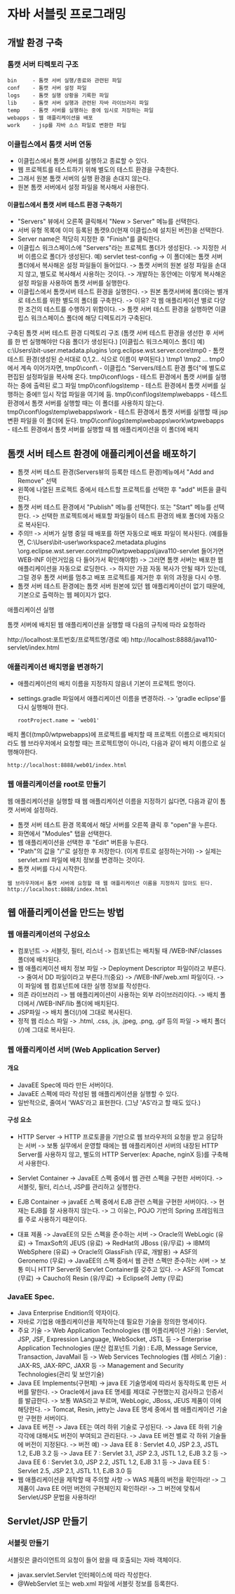 # 자바 서블릿 프로그래밍

## 개발 환경 구축

### 톰캣 서버 티렉토리 구조
```
bin     - 톰캣 서버 실행/종료와 관련된 파일
conf    - 톰캣 서버 설정 파일
logs    - 톰캣 실행 상황을 기록한 파일
lib     - 톰캣 서버 실행과 관련된 자바 라이브러리 파일
temp    - 톰캣 서버를 실행하는 중에 임시로 저장하는 파일
webapps - 웹 애플리케이션을 배포
work    - jsp를 자바 소스 파일로 변환한 파일
```

### 이클립스에서 톰캣 서버 연동

- 이클립스에서 톰캣 서버를 실행하고 종료할 수 있다.
- 웹 프로젝트를 테스트하기 위해 별도의 테스트 환경을 구축한다.
- 그래서 원본 톰캣 서버의 실행 환경을 손대지 않는다.
- 원본 톰캣 서버에서 설정 파일을 복사해서 사용한다.

#### 이클립스에서 톰캣 서버 테스트 환경 구축하기

- "Servers" 뷰에서 오른쪽 클릭해서 "New > Server" 메뉴를 선택한다.
- 서버 유형 목록에 이미 등록된 톰캣9.0(현재 이클립스에 설치된 버전)을 선택한다.
- Server name은 적당히 지정한 후 "Finish"를 클릭한다.
- 이클립스 워크스페이스에 "Servers"라는 프로젝트 폴더가 생성된다.
  -> 지정한 서버 이름으로 폴더가 생성된다. 예) servlet test-config
  -> 이 폴더에는 톰캣 서버 폴더에서 복사해온 설정 파일들이 들어있다.
  -> 톰캣 서버의 원본 설정 파일을 손대지 않고, 별도로 복사해서 사용하는 것이다.
  -> 개발하는 동안에는 이렇게 복사해온 설정 파일을 사용하여 톰캣 서버를 실행한다.
- 이클립스에서 톰캣서버 테스트 환경을 실행한다.
  -> 원본 톰캣서버에 폴더와는 별개로 테스트를 위한 별도의 폴더를 구축한다.
  -> 이유? 각 웹 애플리케이션 별로 다양한 조건의 테스트를 수행하기 위함이다.
  -> 톰캣 서버 테스트 환경을 실행하면 이클립스 워크스페이스 폴더에 해당 디렉토리가 구축된다.

구축된 톰캣 서버 테스트 환경 디렉토리 구조
(톰캣 서버 테스트 환경을 생선한 후 서버를 한 번 실행해야만 다음 폴더가 생성된다.)
[이클립스 워크스페이스 폴더] 예) c:\Users\bit-user\.metadata\.plugins
\org.eclipse.wst.server.core\tmp0 - 톰캣 테스트 환경(생성된 순서대로 0,1,2.. 식으로 이름이 부여된다.)
                            \tmp1
                            \tmp2 
                             ...
tmp0에서 계속 이어가자면,
tmp0\conf\ - 이클립스 "Servers/테스트 환경 폴더"에 별도로 편집된 설정파일을 복사해 온다.
tmp0\conf\logs - 테스트 환경에서 톰캣 서버를 실행하는 중에 출력된 로그 파일
tmp0\conf\logs\temp - 테스트 환경에서 톰캣 서버를 실행하는 중에!! 임시 작업 파일을 여기에 둠.
tmp0\conf\logs\temp\webapps - 테스트 환경에서 톰캣 서버를 실행할 때는 이 폴더를 사용하지 않는다.
tmp0\conf\logs\temp\webapps\work - 테스트 환경에서 톰캣 서버를 실행할 때 jsp변환 파일을 이 폴더에 둔다.
tmp0\conf\logs\temp\webapps\work\wtpwebapps - 테스트 환경에서 톰캣 서버를 실행할 때 웹 애플리케이션을 이 폴더에 배치

## 톰캣 서버 테스트 환경에 애플리케이션을 배포하기

- 톰캣 서버 테스트 환경(Servers뷰의 등록한 테스트 환경)메뉴에서 "Add and Remove" 선택
- 왼쪽에 나열된 프로젝트 중에서 테스트할 프로젝트를 선택한 후 "add" 버튼을 클릭한다.
- 톰캣 서버 테스트 환경에서 "Publish" 메뉴를 선택한다. 또는 "Start" 메뉴를 선택한다.
  -> 선택한 프로젝트에서 배포할 파일들이 테스트 환경의 배포 폴더에 자동으로 복사된다.
- 주의!!
  -> 서버가 실행 중일 때 배포를 하면 자동으로 배포 파일이 복사된다.
  (예를들면, C:\Users\bit-user\workspace2\.metadata\.plugins
  \org.eclipse.wst.server.core\tmp0\wtpwebapps\java110-servlet 들어가면 WEB-INF 이런거있음
  다 들어가서 확인해야함)
  -> 그러면 톰캣 서버는 배포한 웹 애플리케이션을 자동으로 로딩한다.
  -> 하지만 가끔 자동 복사가 안될 때가 있는데, 그럴 경우 톰캣 서버를 멈추고 배포 프로젝트를 제거한 후 위의 과정을 다시 수행.
- 톰캣 서버 테스트 환경에는 톰캣 서버 원본에 있던 웹 애플리케이션이 없기 때문에, 기본으로 출력하는 웹 페이지가 없다.

애플리케이션 실행

톰캣 서버에 배치된 웹 애플리케이션을 실행할 때 다음의 규칙에 따라 요청하라

http://localhost:포트번호/프로젝트명/경로
예) http://localhost:8888/java110-servlet/index.html


### 애플리케이션 배치명을 변경하기

- 애플리케이션의 배치 이름을 지정하지 않음녀 기본이 프로젝트 명이다.
- settings.gradle 파일에서 애플리케이션 이름을 변경하라.
  -> 'gradle eclipse'를 다시 실행해야 한다.

  ```
  rootProject.name = 'web01'
  ```

배치 폴더(tmp0/wtpwebapps)에 프로젝트를 배치할 때 프로젝트 이름으로 배치되더라도 웹 브라우저에서 요청할 때는  프로젝트명이 아니라, 다음과 같이 배치 이름으로 실행해야한다.

```
http://localhost:8888/web01/index.html
```

### 웹 애플리케이션을 root로 만들기

웹 애플리케이션을 실행할 때 웹 애플리케이션 이름을 지정하기 싫다면, 다음과 같이 톰캣 서버에 설정하라.

- 톰캣 서버 테스트 환경 목록에서 해당 서버를 오른쪽 클릭 후 "open"을 누른다.
- 화면에서 "Modules" 탭을 선택한다.
- 웹 애플리케이션을 선택한 후 "Edit" 버튼을 누른다.
- "Path"의 값을 "/"로 설정한 후 저장한다. (이게 루트로 설정하는거야)
  -> 실제는 servlet.xml 파일에 배치 정보를 변경하는 것이다.
- 톰캣 서버를 다시 시작한다.


```
웹 브라우저에서 톰캣 서버에 요청할 때 웹 애플리케이션 이름을 지정하지 않아도 된다.
http://localhost:8888/index.html
```

## 웹 애플리케이션을 만드는 방법

### 웹 애플리케이션의 구성요소

- 컴포넌트 
  -> 서블릿, 필터, 리스너
  -> 컴포넌트는 배치될 때 /WEB-INF/classes 폴더에 배치된다.
- 웹 애플리케이션 배치 정보 파일
  -> Deployment Descriptor 파일이라고 부른다.
  -> 줄여서 DD 파일이라고 부른다.!!(중요)
  -> /WEB-INF/web.xml 파일이다.
  -> 이 파일에 웹 컴포넌트에 대한 실행 정보를 작성한다.
- 의존 라이브러리
  -> 웹 애플리케이션이 사용하는 외부 라이브러리이다.
  -> 배치 폴더에서 /WEB-INF/lib 폴더에 배치된다.
- JSP파일
  -> 배치 폴더(/)에 그대로 복사된다.
- 정적 웹 리소스 파일
  -> .html, .css, .js, .jpeg, .png, .gif 등의 파일
  -> 배치 폴더(/)에 그대로 복사된다.

### 웹 애플리케이션 서버 (Web Application Server)

#### 개요

- JavaEE Spec에 따라 만든 서버이다.
- JavaEE 스펙에 따라 작성된 웹 애플리케이션을 실행할 수 있다.
- 일반적으로, 줄여서 'WAS'라고 표현한다. (그냥 'AS'라고 할 때도 있다.)

#### 구성 요소
- HTTP Server
  -> HTTP 프로토콜을 기반으로 웹 브라우저의 요청을 받고 응답하는 서버
  -> 보통 실무에서 운영할 때에는 웹 애플리케이션 서버의 내장된 HTTP Server를 사용하지 않고, 별도의 HTTP Server(ex: Apache, nginX 등)를 구축해서 사용한다.
- Servlet Container
  -> JavaEE 스펙 중에서 웹 관련 스펙을 구현한 서버이다.
  -> 서블릿, 필터, 리스너, JSP를 관리하고 실행한다.
- EJB Container
  -> javaEE 스펙 중에서 EJB 관련 스펙을 구현한 서버이다.
  -> 현재는 EJB를 잘 사용하지 않는다.
  -> 그 이유는, POJO 기반의 Spring 프레임워크를 주로 사용하기 때문이다.

- 대표 제품
  -> JavaEE의 모든 스펙을 준수하는 서버
     -> Oracle의 WebLogic (유료)
     -> TmaxSoft의 JEUS (유료)
     -> RedHat의 JBoss (유/무료)
     -> IBM의 WebSphere (유료)
     -> Oracle의 GlassFish (무료, 개발용)
     -> ASF의 Geronemo (무료)
  -> JavaEE의 스펙 중에서 웹 관련 스펙만 준수하는 서버
     -> 보통 미니 HTTP Server와 Servlet Container를 갖추고 있다.
     -> ASF의 Tomcat (무료)
     -> Caucho의 Resin (유/무료)
     -> Eclipse의 Jetty (무료)

### JavaEE Spec.

- Java Enterprise Endition의 약자이다.
- 자바로 기업용 애플리케이션을 제작하는데 필요한 기술을 정의한 명세이다.
- 주요 기술 
  -> Web Application Technologies (웹 어플리케이션 기술) 
     : Servlet, JSP, JSF, Expression Language, WebSocket, JSTL 등
  -> Enterprise Application Technologies (분산 컴포넌트 기술)
     : EJB, Message Service, Transaction, JavaMail 등
  -> Web Services Technologies (웹 서비스 기술)
     : JAX-RS, JAX-RPC, JAXR 등
  -> Management and Security Technologies(관리 및 보안기술)
- Java EE Implements(구현체)
  -> java EE 기술명세에 따라서 동작하도록 만든 서버를 말한다.
  -> Oracle에서 java EE 명세를 제대로 구현했는지 검사하고 인증서를 발급한다.
  -> 보통 WAS라고 부르며, WebLogic, JBoss, JEUS 제품이 이에 해당한다.
  -> Tomcat, Resin, jetty는 Java EE 명세 중에서 웹 애플리케이션 기술만 구현한 서버이다.
- Java EE 버전
  -> Java EE는 여러 하위 기술로 구성된다.
  -> Java EE 하위 기술 각각에 대해서도 버전이 부여되고 관리된다.
  -> Java EE 버전 별로 각 하위 기술들에 버전이 지정된다.
  -> 버전 예) 
     -> Java EE 8 : Servlet 4.0, JSP 2.3, JSTL 1.2, EJB 3.2 등
     -> Java EE 7 : Servlet 3.1, JSP 2.3, JSTL 1.2, EJB 3.2 등
     -> Java EE 6 : Servlet 3.0, JSP 2.2, JSTL 1.2, EJB 3.1 등
     -> Java EE 5 : Servlet 2.5, JSP 2.1, JSTL 1.1, EJB 3.0 등
- 웹 애플리케이션을 제작할 때 주의할 사항
  -> WAS 제품의 버전을 확인하라!
  -> 그 제품이 Java EE 어떤 버전의 구현체인지 확인하라!
  -> 그 버전에 맞춰서 Servlet/JSP 문법을 사용하라!

## Servlet/JSP 만들기

### 서블릿 만들기

서블릿은 클라이언트의 요청이 들어 왔을 때 호출되는 자바 객체이다.

- javax.servlet.Servlet 인터페이스에 따라 작성한다.
- @WebServlet 또는 web.xml 파일에 서블릿 정보를 등록한다.

